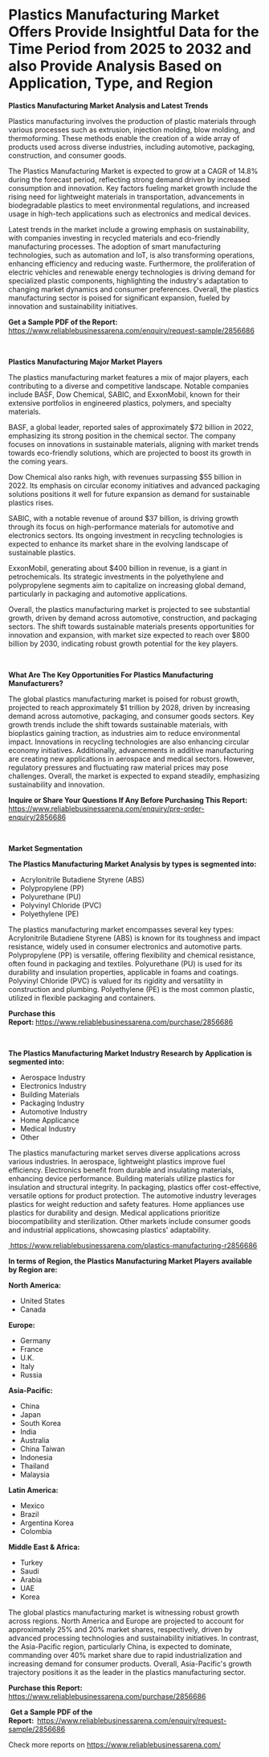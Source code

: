 <p><h1>Plastics Manufacturing Market Offers Provide Insightful Data for the Time Period from 2025 to 2032 and also Provide Analysis Based on Application, Type, and Region</h1></p><p><strong>Plastics Manufacturing Market Analysis and Latest Trends</strong></p>
<p><p>Plastics manufacturing involves the production of plastic materials through various processes such as extrusion, injection molding, blow molding, and thermoforming. These methods enable the creation of a wide array of products used across diverse industries, including automotive, packaging, construction, and consumer goods. </p><p>The Plastics Manufacturing Market is expected to grow at a CAGR of 14.8% during the forecast period, reflecting strong demand driven by increased consumption and innovation. Key factors fueling market growth include the rising need for lightweight materials in transportation, advancements in biodegradable plastics to meet environmental regulations, and increased usage in high-tech applications such as electronics and medical devices.</p><p>Latest trends in the market include a growing emphasis on sustainability, with companies investing in recycled materials and eco-friendly manufacturing processes. The adoption of smart manufacturing technologies, such as automation and IoT, is also transforming operations, enhancing efficiency and reducing waste. Furthermore, the proliferation of electric vehicles and renewable energy technologies is driving demand for specialized plastic components, highlighting the industry's adaptation to changing market dynamics and consumer preferences. Overall, the plastics manufacturing sector is poised for significant expansion, fueled by innovation and sustainability initiatives.</p></p>
<p><strong>Get a Sample PDF of the Report:&nbsp;</strong> <a href="https://www.reliablebusinessarena.com/enquiry/request-sample/2856686?utm_campaign=3181&utm_medium=2&utm_source=Github&utm_content=ia&utm_term=12032025&utm_id=plastics-manufacturing">https://www.reliablebusinessarena.com/enquiry/request-sample/2856686</a></p>
<p>&nbsp;</p>
<p><strong>Plastics Manufacturing Major Market Players</strong></p>
<p><p>The plastics manufacturing market features a mix of major players, each contributing to a diverse and competitive landscape. Notable companies include BASF, Dow Chemical, SABIC, and ExxonMobil, known for their extensive portfolios in engineered plastics, polymers, and specialty materials.</p><p>BASF, a global leader, reported sales of approximately $72 billion in 2022, emphasizing its strong position in the chemical sector. The company focuses on innovations in sustainable materials, aligning with market trends towards eco-friendly solutions, which are projected to boost its growth in the coming years.</p><p>Dow Chemical also ranks high, with revenues surpassing $55 billion in 2022. Its emphasis on circular economy initiatives and advanced packaging solutions positions it well for future expansion as demand for sustainable plastics rises. </p><p>SABIC, with a notable revenue of around $37 billion, is driving growth through its focus on high-performance materials for automotive and electronics sectors. Its ongoing investment in recycling technologies is expected to enhance its market share in the evolving landscape of sustainable plastics.</p><p>ExxonMobil, generating about $400 billion in revenue, is a giant in petrochemicals. Its strategic investments in the polyethylene and polypropylene segments aim to capitalize on increasing global demand, particularly in packaging and automotive applications.</p><p>Overall, the plastics manufacturing market is projected to see substantial growth, driven by demand across automotive, construction, and packaging sectors. The shift towards sustainable materials presents opportunities for innovation and expansion, with market size expected to reach over $800 billion by 2030, indicating robust growth potential for the key players.</p></p>
<p>&nbsp;</p>
<p><strong>What Are The Key Opportunities For Plastics Manufacturing Manufacturers?</strong></p>
<p><p>The global plastics manufacturing market is poised for robust growth, projected to reach approximately $1 trillion by 2028, driven by increasing demand across automotive, packaging, and consumer goods sectors. Key growth trends include the shift towards sustainable materials, with bioplastics gaining traction, as industries aim to reduce environmental impact. Innovations in recycling technologies are also enhancing circular economy initiatives. Additionally, advancements in additive manufacturing are creating new applications in aerospace and medical sectors. However, regulatory pressures and fluctuating raw material prices may pose challenges. Overall, the market is expected to expand steadily, emphasizing sustainability and innovation.</p></p>
<p><strong>Inquire or Share Your Questions If Any Before Purchasing This Report:</strong> <a href="https://www.reliablebusinessarena.com/enquiry/pre-order-enquiry/2856686?utm_campaign=3181&utm_medium=2&utm_source=Github&utm_content=ia&utm_term=12032025&utm_id=plastics-manufacturing">https://www.reliablebusinessarena.com/enquiry/pre-order-enquiry/2856686</a></p>
<p>&nbsp;</p>
<p><strong>Market Segmentation</strong></p>
<p><strong>The Plastics Manufacturing Market Analysis by types is segmented into:</strong></p>
<p><ul><li>Acrylonitrile Butadiene Styrene (ABS)</li><li>Polypropylene (PP)</li><li>Polyurethane (PU)</li><li>Polyvinyl Chloride (PVC)</li><li>Polyethylene (PE)</li></ul></p>
<p><p>The plastics manufacturing market encompasses several key types: Acrylonitrile Butadiene Styrene (ABS) is known for its toughness and impact resistance, widely used in consumer electronics and automotive parts. Polypropylene (PP) is versatile, offering flexibility and chemical resistance, often found in packaging and textiles. Polyurethane (PU) is used for its durability and insulation properties, applicable in foams and coatings. Polyvinyl Chloride (PVC) is valued for its rigidity and versatility in construction and plumbing. Polyethylene (PE) is the most common plastic, utilized in flexible packaging and containers.</p></p>
<p><strong>Purchase this Report:&nbsp;</strong><a href="https://www.reliablebusinessarena.com/purchase/2856686?utm_campaign=3181&utm_medium=2&utm_source=Github&utm_content=ia&utm_term=12032025&utm_id=plastics-manufacturing">https://www.reliablebusinessarena.com/purchase/2856686</a></p>
<p>&nbsp;</p>
<p><strong>The Plastics Manufacturing Market Industry Research by Application is segmented into:</strong></p>
<p><ul><li>Aerospace Industry</li><li>Electronics Industry</li><li>Building Materials</li><li>Packaging Industry</li><li>Automotive Industry</li><li>Home Applicance</li><li>Medical Industry</li><li>Other</li></ul></p>
<p><p>The plastics manufacturing market serves diverse applications across various industries. In aerospace, lightweight plastics improve fuel efficiency. Electronics benefit from durable and insulating materials, enhancing device performance. Building materials utilize plastics for insulation and structural integrity. In packaging, plastics offer cost-effective, versatile options for product protection. The automotive industry leverages plastics for weight reduction and safety features. Home appliances use plastics for durability and design. Medical applications prioritize biocompatibility and sterilization. Other markets include consumer goods and industrial applications, showcasing plastics' adaptability.</p></p>
<p><a href="https://www.reliablebusinessarena.com/plastics-manufacturing-r2856686?utm_campaign=3181&utm_medium=2&utm_source=Github&utm_content=ia&utm_term=12032025&utm_id=plastics-manufacturing">&nbsp;https://www.reliablebusinessarena.com/plastics-manufacturing-r2856686</a></p>
<p><strong>In terms of Region, the Plastics Manufacturing Market Players available by Region are:</strong></p>
<p>
    <p> <strong> North America: </strong>
        <ul>
            <li>United States</li>
            <li>Canada</li>
        </ul>
        </p> 
    <p> <strong> Europe: </strong>
        <ul>
            <li>Germany</li>
            <li>France</li>
            <li>U.K.</li>
            <li>Italy</li>
            <li>Russia</li>
        </ul>
        </p> 
    <p> <strong> Asia-Pacific: </strong>
        <ul>
            <li>China</li>
            <li>Japan</li>
            <li>South Korea</li>
            <li>India</li>
            <li>Australia</li>
            <li>China Taiwan</li>
            <li>Indonesia</li>
            <li>Thailand</li>
            <li>Malaysia</li>
        </ul>
        </p> 
    <p> <strong> Latin America: </strong>
        <ul>
            <li>Mexico</li>
            <li>Brazil</li>
            <li>Argentina Korea</li>
            <li>Colombia</li>
        </ul>
        </p> 
    <p> <strong> Middle East & Africa: </strong>
        <ul>
            <li>Turkey</li>
            <li>Saudi</li>
            <li>Arabia</li>
            <li>UAE</li>
            <li>Korea</li>
        </ul>
    </p>
    </p>
<p><p>The global plastics manufacturing market is witnessing robust growth across regions. North America and Europe are projected to account for approximately 25% and 20% market shares, respectively, driven by advanced processing technologies and sustainability initiatives. In contrast, the Asia-Pacific region, particularly China, is expected to dominate, commanding over 40% market share due to rapid industrialization and increasing demand for consumer products. Overall, Asia-Pacific's growth trajectory positions it as the leader in the plastics manufacturing sector.</p></p>
<p><strong>Purchase this Report: </strong><a href="https://www.reliablebusinessarena.com/purchase/2856686?utm_campaign=3181&utm_medium=2&utm_source=Github&utm_content=ia&utm_term=12032025&utm_id=plastics-manufacturing">https://www.reliablebusinessarena.com/purchase/2856686</a></p>
<p>&nbsp;<strong>Get a Sample PDF of the Report:&nbsp;&nbsp;</strong><a href="https://www.reliablebusinessarena.com/enquiry/request-sample/2856686?utm_campaign=3181&utm_medium=2&utm_source=Github&utm_content=ia&utm_term=12032025&utm_id=plastics-manufacturing">https://www.reliablebusinessarena.com/enquiry/request-sample/2856686</a></p>
<p><strong></strong></p>
<p>Check more reports on <a href="https://www.reliablebusinessarena.com/?utm_campaign=3181&utm_medium=2&utm_source=Github&utm_content=ia&utm_term=12032025&utm_id=plastics-manufacturing">https://www.reliablebusinessarena.com/</a></p>